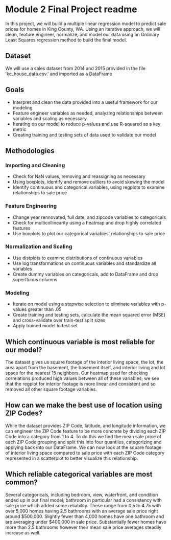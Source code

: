 # Module 2 Final Project readme

In this project, we will build a multiple linear regression model to predict sale prices for homes in King County, WA.  Using an iterative approach, we will clean, feature engineer, normalize, and model our data using an Ordinary Least Squares regression method to build the final model. 

## Dataset

We will use a sales dataset from 2014 and 2015 provided in the file 'kc_house_data.csv.' and imported as a DataFrame

## Goals

* Interpret and clean the data provided into a useful framework for our modeling
* Feature engineer variables as needed, analyzing relationships between variables and scaling as necessary
* Iterating on our model to reduce p-values and use R-squared as a key metric
* Creating training and testing sets of data used to validate our model

## Methodologies

### Importing and Cleaning

* Check for NaN values, removing and reassigning as necessary
* Using boxplots, identify and remove outliers to avoid skewing the model
* Identify continuous and categorical variables, using regplots to examine relationships to sale price

### Feature Engineering

* Change year rennovated, full date, and zipcode variables to categoricals
* Check for multicollinearity using a heatmap and drop highly correlated features
* Use boxplots to plot our categorical variables' relationships to sale price

### Normalization and Scaling

* Use distplots to examine distributions of continuous variables
* Use log transformations on continuous variables and standardize all variables
* Create dummy variables on categoricals, add to DataFrame and drop superfluous columns

### Modeling

* Iterate on model using a stepwise selection to eliminate variables with p-values greater than .05
* Create training and testing sets, calculate the mean squared error (MSE) and cross-validate over train-test split sizes
* Apply trained model to test set

## Which continuous variable is most reliable for our model?

The dataset gives us square footage of the interior living space, the lot, the area apart from the basement, the basement itself, and interior living and lot space for the nearest 15 neighbors.  Our heatmap used for checking correlations produced high values between all of these variables; we see that the regplot for interior footage is more linear and consistent and so  removed all other square footage variables.

## How can we make the best use of location using ZIP Codes?

While the dataset provides ZIP Code, latitude, and longitude information, we can engineer the ZIP Code feature to be more concrete by dividing each ZIP Code into a category from 1 to 4.  To do this we find the mean sale price of each ZIP Code grouping and split this into four quantiles, categorizing and applying back into our DataFrame.  We can now look at the square footage of interior living space compared to sale price with each ZIP Code category represented in a scatterplot to better visualize this relationship.

## Which reliable categorical variables are most common?

Several categoricals, including bedroom, view, waterfront, and condition ended up in our final model; bathroom in particular had a consistency with sale price which added some reliability.  These range from 0.5 to 4.75 with over 5,000 homes having 2.5 bathrooms with an average sale price right around $500,000.  Slightly fewer than 4,000 homes have one bathroom and are averaging under $400,000 in sale price.  Substantially fewer homes have more than 2.5 bathrooms however their mean sale price averages steadily increase as well.

